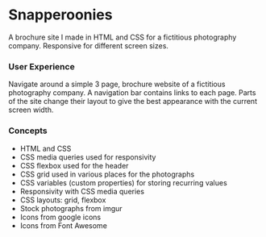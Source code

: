 # Snapperoonies

A brochure site I made in HTML and CSS for a fictitious photography company.
Responsive for different screen sizes.


### User Experience

Navigate around a simple 3 page, brochure website of a fictitious photography company. A navigation bar contains links to each page. Parts of the site change their layout to give the best appearance with the current screen width.


### Concepts

* HTML and CSS
* CSS media queries used for responsivity
* CSS flexbox used for the header
* CSS grid used in various places for the photographs
* CSS variables (custom properties) for storing recurring values
* Responsivity with CSS media queries
* CSS layouts: grid, flexbox
* Stock photographs from imgur
* Icons from google icons
* Icons from Font Awesome

